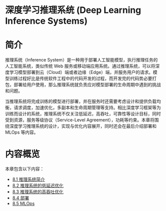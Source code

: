 <!--Copyright © Microsoft Corporation. All rights reserved.
  适用于[License](https://github.com/microsoft/AI-System/blob/main/LICENSE)版权许可-->

# 深度学习推理系统 (Deep Learning Inference Systems)

# 简介

推理系统（Inference System）是一种用于部署人工智能模型，执行推理任务的人工智能系统，类似传统 Web 服务或移动端应用系统。通过推理系统，可以将深度学习模型部署到云（Cloud）端或者边缘（Edge）端，并服务用户的请求。模型训练过程好比是传统软件工程中的代码开发的过程，而开发完的代码势必要打包，部署给用户使用，那么推理系统就负责应对模型部署的生命周期中遇到的挑战和问题。

当推理系统将完成训练的模型进行部署，并在服务时还需要考虑设计和提供负载均衡，请求调度，加速优化，多副本和生命周期管理等支持。相比深度学习框架等为训练而设计的系统，推理系统不仅关注低延迟，高吞吐，可靠性等设计目标，同时受到资源，服务等级协议（Service-Level Agreement），功耗等约束。本章将围绕深度学习推理系统的设计，实现与优化内容展开，同时还会在最后介绍部署和 MLOps 等内容。

# 内容概览

本章包含以下内容：

- [8.1 推理系统简介](8.1-推理系统简介)
- [8.2 推理系统的低延迟优化](8.2-推理系统的低延迟优化.md)
- [8.3 推理系统的高吞吐优化](8.3-推理系统的高吞吐优化.md)
- [8.4 部署](8.4-部署.md)
- [8.5 MLOps](8.5-MLOps.md)
